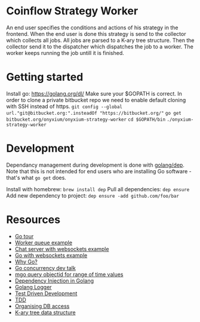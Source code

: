 # Coinflow Strategy Worker
An end user specifies the conditions and actions of his strategy in the frontend. When the end user is done this strategy is send to the collector which collects all jobs. All jobs are parsed to a K-ary tree structure. Then the collector send it to the dispatcher which dispatches the job to a worker. The worker keeps running the job untill it is finished.

# Getting started
Install go: https://golang.org/dl/
Make sure your $GOPATH is correct. In order to clone a private bitbucket repo we need to enable default cloning with SSH instead of https.
`git config --global url."git@bitbucket.org:".insteadOf "https://bitbucket.org/"`
`go get bitbucket.org/onyxium/onyxium-strategy-worker`
`cd $GOPATH/bin`
`./onyxium-strategy-worker`

# Development
Dependancy management during development is done with [golang/dep](https://golang.github.io/dep/docs/introduction.html).
Note that this is not intended for end users who are installing Go software - that's what `go get` does.

Install with homebrew: `brew install dep`
Pull all dependencies: `dep ensure`
Add new dependency to project: `dep ensure -add github.com/foo/bar`

# Resources
* [Go tour](https://tour.golang.org/welcome/1)
* [Worker queue example](http://nesv.github.io/golang/2014/02/25/worker-queues-in-go.html)
* [Chat server with websockets example](https://scotch.io/bar-talk/build-a-realtime-chat-server-with-go-and-websockets)
* [Go with websockets example](https://jacobmartins.com/2016/03/07/practical-golang-using-websockets/)
* [Why Go?](https://medium.com/@kevalpatel2106/why-should-you-learn-go-f607681fad65)
* [Go concurrency dev talk](https://www.youtube.com/watch?v=f6kdp27TYZs)
* [mgo query objectid for range of time values](https://stackoverflow.com/questions/31502195/mgo-query-objectid-for-range-of-time-values)
* [Dependency Injection in Golang](https://medium.com/@zach_4342/dependency-injection-in-golang-e587c69478a8)
* [Golang Logger](https://github.com/Sirupsen/logrus)
* [Test Driven Development](https://leanpub.com/golang-tdd/read#leanpub-auto-test-driven-development)
* [TDD](https://www.binpress.com/tutorial/getting-started-with-go-and-test-driven-development/160)
* [Organising DB access](http://www.alexedwards.net/blog/organising-database-access)
* [K-ary tree data structure](https://en.m.wikipedia.org/wiki/Left-child_right-sibling_binary_tree)

